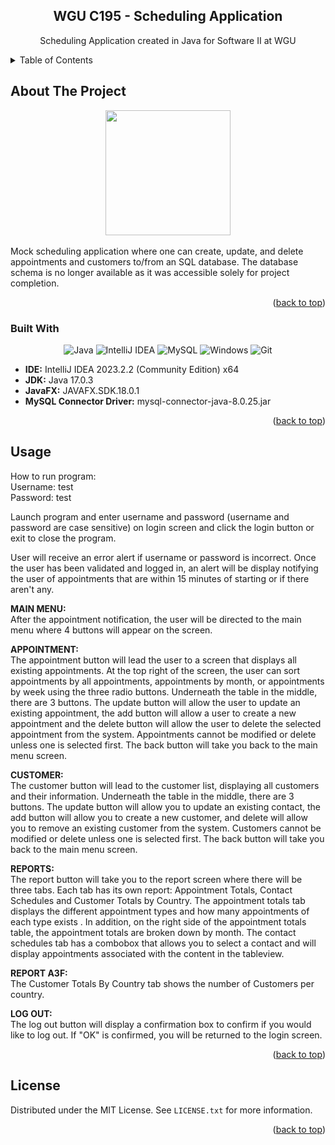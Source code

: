 <a name="readme-top"></a>

<div align="center">
  
<!-- PROJECT SHIELDS -->
</div>
<h2 align="center">WGU C195 - Scheduling Application</h2>

  <p align="center">
    Scheduling Application created in Java for Software II at WGU

</div>

<!-- TABLE OF CONTENTS -->
<details>
  <summary>Table of Contents</summary>
  <ol>
    <li>
      <a href="#about-the-project">About The Project</a>
      <ul>
        <li><a href="#built-with">Built With</a></li>
      </ul>
    </li>
    <li><a href="#usage">Usage</a></li>
    <li><a href="#license">License</a></li>
  </ol>
</details>

<!-- ABOUT THE PROJECT -->
## About The Project
<div align="center"><img src="https://github.com/Xander180/WGU-C195-SchedulingApplication/assets/67243244/334c9f20-9b33-41db-b1cf-57bdb066b732" height="200px" alt-text="image"></div></br>
Mock scheduling application where one can create, update, and delete appointments and customers to/from an SQL database. The database schema is no longer available as it was accessible solely for project completion.  


<p align="right">(<a href="#readme-top">back to top</a>)</p>

### Built With
<div align="center">
  
![Java](https://img.shields.io/badge/java-%23ED8B00.svg?style=for-the-badge&logo=openjdk&logoColor=white)
![IntelliJ IDEA](https://img.shields.io/badge/IntelliJIDEA-000000.svg?style=for-the-badge&logo=intellij-idea&logoColor=white)
![MySQL](https://img.shields.io/badge/mysql-%2300f.svg?style=for-the-badge&logo=mysql&logoColor=white)
![Windows](https://img.shields.io/badge/Windows-0078D6?style=for-the-badge&logo=windows&logoColor=white)
![Git](https://img.shields.io/badge/git-%23F05033.svg?style=for-the-badge&logo=git&logoColor=white)

</div>

* <b>IDE:</b> IntelliJ IDEA 2023.2.2 (Community Edition) x64
* <b>JDK:</b> Java 17.0.3
* <b>JavaFX:</b> JAVAFX.SDK.18.0.1
* <b>MySQL Connector Driver:</b> mysql-connector-java-8.0.25.jar
 

<p align="right">(<a href="#readme-top">back to top</a>)</p>

<!-- USAGE EXAMPLES -->
## Usage
How to run program:</br>
Username: test</br>
Password: test

Launch program and enter username and password (username and password are case sensitive) on login screen and click the login button or exit to close the program.</br>

User will receive an error alert if username or password is incorrect. Once the user has been validated and logged in, an alert will be display notifying the user of appointments that are within 15 minutes of starting or if there aren't any.

<b>MAIN MENU:</b></br>
After the appointment notification, the user will be directed to the main menu where 4 buttons will appear on the screen.

<b>APPOINTMENT:</b></br>
The appointment button will lead the user to a screen that displays all existing appointments. At the top right of the screen, the user can sort appointments by all appointments, appointments by month, or appointments by week using the three radio buttons. Underneath the table in the middle, there are 3 buttons. The update button will allow the user to update an existing
appointment, the add button will allow a user to create a new appointment and the delete button will allow the user to delete the selected appointment from the system.
Appointments cannot be modified or delete unless one is selected first.
The back button will take you back to the main menu screen.

<b>CUSTOMER:</b></br>
The customer button will lead to the customer list, displaying all customers and their information. Underneath the table in the middle, there are 3 buttons.
The update button will allow you to update an existing contact, the add button will allow you to create a new customer, and delete will allow you to remove an existing customer from the system.
Customers cannot be modified or delete unless one is selected first.
The back button will take you back to the main menu screen.

<b>REPORTS:</b></br>
The report button will take you to the report screen where there will be three tabs. Each tab has its own report: Appointment Totals, Contact Schedules and Customer Totals by Country.
The appointment totals tab displays the different appointment types and how many appointments of each type exists . In addition, on the right side of the appointment totals table, the appointment totals are broken down by month.
The contact schedules tab has a combobox that allows you to select a contact and will display appointments associated with the content in the tableview.

<B>REPORT A3F:</b></br> The Customer Totals By Country tab shows the number of Customers per country.

<b>LOG OUT:</b></br>
The log out button will display a confirmation box to confirm if you would like to log out. If "OK" is confirmed, you will be returned to the login screen.

<p align="right">(<a href="#readme-top">back to top</a>)</p>

<!-- LICENSE -->
## License

Distributed under the MIT License. See `LICENSE.txt` for more information.

<p align="right">(<a href="#readme-top">back to top</a>)</p>



<!-- MARKDOWN LINKS & IMAGES -->
<!-- https://www.markdownguide.org/basic-syntax/#reference-style-links -->
[forks-shield]: https://img.shields.io/github/forks/mriffey1/C195-Scheduling.svg?style=for-the-badge
[forks-url]: https://github.com/mriffey1/C195-Scheduling/network/members
[stars-shield]: https://img.shields.io/github/stars/mriffey1/C195-Scheduling.svg?style=for-the-badge
[stars-url]: https://github.com/mriffey1/C195-Scheduling/stargazers
[issues-shield]: https://img.shields.io/github/issues/mriffey1/C195-Scheduling.svg?style=for-the-badge
[issues-url]: https://github.com/mriffey1/C195-Scheduling/issues
[license-shield]: https://img.shields.io/github/license/mriffey1/C195-Scheduling.svg?style=for-the-badge
[license-url]: https://github.com/mriffey1/C195-Scheduling/blob/master/LICENSE.txt
[product-screenshot]: images/screenshot.png
[Next.js]: https://img.shields.io/badge/next.js-000000?style=for-the-badge&logo=nextdotjs&logoColor=white
[Next-url]: https://nextjs.org/
[React.js]: https://img.shields.io/badge/React-20232A?style=for-the-badge&logo=react&logoColor=61DAFB
[React-url]: https://reactjs.org/
[Vue.js]: https://img.shields.io/badge/Vue.js-35495E?style=for-the-badge&logo=vuedotjs&logoColor=4FC08D
[Vue-url]: https://vuejs.org/
[Angular.io]: https://img.shields.io/badge/Angular-DD0031?style=for-the-badge&logo=angular&logoColor=white
[Angular-url]: https://angular.io/
[Svelte.dev]: https://img.shields.io/badge/Svelte-4A4A55?style=for-the-badge&logo=svelte&logoColor=FF3E00
[Svelte-url]: https://svelte.dev/
[Laravel.com]: https://img.shields.io/badge/Laravel-FF2D20?style=for-the-badge&logo=laravel&logoColor=white
[Laravel-url]: https://laravel.com
[Bootstrap.com]: https://img.shields.io/badge/Bootstrap-563D7C?style=for-the-badge&logo=bootstrap&logoColor=white
[Bootstrap-url]: https://getbootstrap.com
[JQuery.com]: https://img.shields.io/badge/jQuery-0769AD?style=for-the-badge&logo=jquery&logoColor=white
[JQuery-url]: https://jquery.com 

